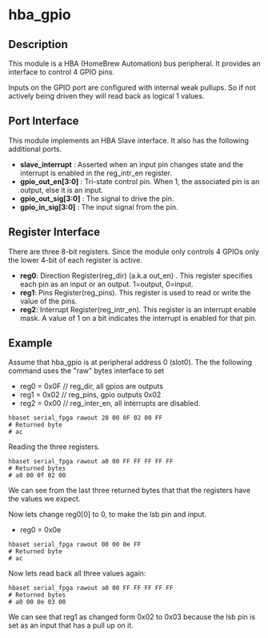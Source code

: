 # hba_gpio

## Description

This module is a HBA (HomeBrew Automation) bus peripheral.
It provides an interface to control 4 GPIO pins.

Inputs on the GPIO port are configured with internal
weak pullups.  So if not actively being driven they
will read back as logical 1 values.

## Port Interface

This module implements an HBA Slave interface.
It also has the following additional ports.

* __slave_interrupt__ : Asserted when an input pin changes state
and the interrupt is enabled in the reg_intr_en register.
* __gpio_out_en[3:0]__ : Tri-state control pin. When 1, the associated
pin is an output, else it is an input.
* __gpio_out_sig[3:0]__ : The signal to drive the pin.
* __gpio_in_sig[3:0]__ : The input signal from the pin.

## Register Interface

There are three 8-bit registers. Since the module only controls 4 GPIOs
only the lower 4-bit of each register is active.

* __reg0__: Direction Register(reg_dir) (a.k.a out_en) . This register
  specifies each pin as an input or an output.  1=output, 0=input.
* __reg1__: Pins Register(reg_pins).  This register is used to read or
  write the value of the pins.
* __reg2__: Interrupt Register(reg_intr_en).  This register is an
  interrupt enable mask.  A value of 1 on a bit indicates the interrupt
  is enabled for that pin.

## Example

Assume that hba_gpio is at peripheral address 0 (slot0).
The the following command uses the "raw" bytes interface to set
* reg0 = 0x0F   // reg_dir, all gpios are outputs
* reg1 = 0x02   // reg_pins, gpio outputs 0x02
* reg2 = 0x00   // reg_inter_en, all interrupts are disabled.

```
hbaset serial_fpga rawout 20 00 0F 02 00 FF
# Returned byte
# ac
```

Reading the three registers.

```
hbaset serial_fpga rawout a0 00 FF FF FF FF FF
# Returned bytes
# a0 00 0f 02 00
```

We can see from the last three returned bytes that 
that the registers have the values we expect.

Now lets change reg0[0] to 0, to make the lsb pin and input.
* reg0 = 0x0e

```
hbaset serial_fpga rawout 00 00 0e FF
# Returned byte
# ac
```

Now lets read back all three values again:

```
hbaset serial_fpga rawout a0 00 FF FF FF FF FF
# Returned bytes
# a0 00 0e 03 00
```

We can see that reg1 as changed form 0x02 to 0x03 because
the lsb pin is set as an input that has a pull up on it.



